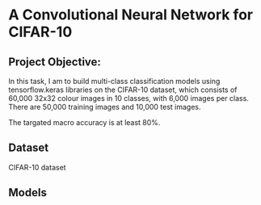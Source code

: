 # A Convolutional Neural Network for CIFAR-10

## Project Objective:

In this task, I am to build multi-class classification models using tensorflow.keras libraries on the CIFAR-10 dataset, which consists of 60,000 32x32 colour images in 10 classes, with 6,000 images per class. There are 50,000 training images and 10,000 test images.

The targated macro accuracy is at least 80%.

## Dataset

CIFAR-10 dataset

## Models
